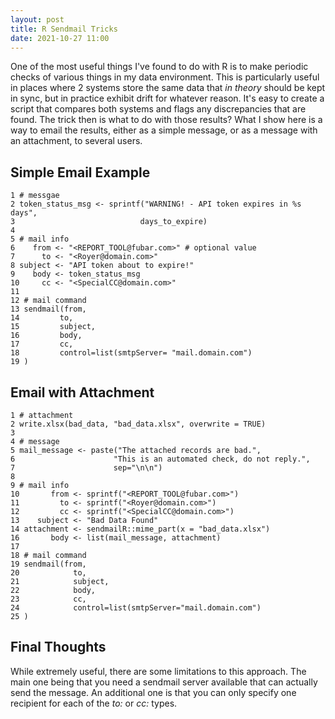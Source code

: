 ```yaml
---
layout: post
title: R Sendmail Tricks
date: 2021-10-27 11:00
---
```


One of the most useful things I've found to do with R is to make periodic checks of various things in my data environment.  This is particularly useful in places where 2 systems store the same data that _in theory_ should be kept in sync, but in practice exhibit drift for whatever reason.  It's easy to create a script that compares both systems and flags any discrepancies that are found. The trick then is what to do with those results?  What I show here is a way to email the results, either as a simple message, or as a message with an attachment, to several users.

## Simple Email Example

```
1 # messgae
2 token_status_msg <- sprintf("WARNING! - API token expires in %s days",
3                            days_to_expire)
4
5 # mail info
6    from <- "<REPORT_TOOL@fubar.com>" # optional value
7      to <- "<Royer@domain.com>"
8 subject <- "API token about to expire!"
9    body <- token_status_msg
10     cc <- "<SpecialCC@domain.com>"
11
12 # mail command
13 sendmail(from,
14         to,
15         subject,
16         body,
17         cc,
18         control=list(smtpServer= "mail.domain.com")
19 )
```

## Email with Attachment

```
1 # attachment
2 write.xlsx(bad_data, "bad_data.xlsx", overwrite = TRUE)
3
4 # message
5 mail_message <- paste("The attached records are bad.",
6                      "This is an automated check, do not reply.",
7                      sep="\n\n")
8
9 # mail info
10       from <- sprintf("<REPORT_TOOL@fubar.com>")
11         to <- sprintf("<Royer@domain.com>")
12         cc <- sprintf("<SpecialCC@domain.com>")
13    subject <- "Bad Data Found"
14 attachment <- sendmailR::mime_part(x = "bad_data.xlsx")
16       body <- list(mail_message, attachment)
17
18 # mail command
19 sendmail(from,
20            to,
21            subject,
22            body,
23            cc,
24            control=list(smtpServer="mail.domain.com")
25 )
```

## Final Thoughts

While extremely useful, there are some limitations to this approach.  The main one being that you need a sendmail server available that can actually send the message.  An additional one is that you can only specify one recipient for each of the _to:_ or _cc:_ types.



